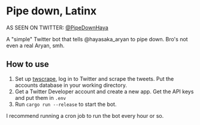 # Pipe down, Latinx

AS SEEN ON TWITTER: [@PipeDownHaya](https://twitter.com/PipeDownHaya)

A "simple" Twitter bot that tells @hayasaka_aryan to pipe down. Bro's not even a real Aryan, smh.

## How to use

1. Set up [twscrape](https://github.com/vladkens/twscrape), log in to Twitter and scrape the tweets. Put the accounts database in your working directory.
2. Get a Twitter Developer account and create a new app. Get the API keys and put them in `.env`
3. Run `cargo run --release` to start the bot.

I recommend running a cron job to run the bot every hour or so.